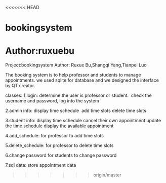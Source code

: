 <<<<<<< HEAD
# bookingsystem
Author:ruxuebu
=======
Project:bookingsystem
Author: Ruxue Bu,Shangqi Yang,Tianpei Luo

The booking system is to help professor and students to manage appointments. we used  sqlite for database and we designed the interface by QT creator.

classes:
1.login:
determine the user is professor or student. 
check the username and password, log into the system 

2.admin info:
display time schedule 
add time slots
delete time slots

3.student info:
display time schedule
cancel their own appointment
update the time schedule
display the available appointment

4.add_schedule:
for professor to add time slots

5.delete_schedule:
for professor to delete time slots

6.change password
for students to change password

7.sql data:
store appointment data
>>>>>>> origin/master

